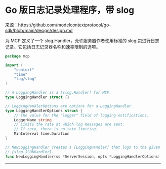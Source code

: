 # Go 版日志记录处理程序，带 slog

来源：https://github.com/modelcontextprotocol/go-sdk/blob/main/design/design.md

为 MCP 定义了一个 slog.Handler，允许服务器作者使用标准的 slog 包进行日志记录。它包括日志记录器名称和速率限制的选项。

```Go
package mcp

import (
	"context"
	"time"
	"log/slog"
)

// A LoggingHandler is a [slog.Handler] for MCP.
type LoggingHandler struct {}

// LoggingHandlerOptions are options for a LoggingHandler.
type LoggingHandlerOptions struct {
	// The value for the "logger" field of logging notifications.
	LoggerName string
	// Limits the rate at which log messages are sent.
	// If zero, there is no rate limiting.
	MinInterval time.Duration
}

// NewLoggingHandler creates a [LoggingHandler] that logs to the given [ServerSession] using a
// [slog.JSONHandler].
func NewLoggingHandler(ss *ServerSession, opts *LoggingHandlerOptions) *LoggingHandler
```

--------------------------------
